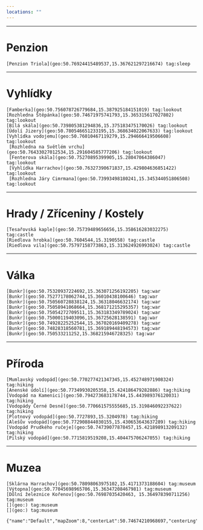 ```yaml
---
locations: ""
---
```


---
# Penzion
	[Penzion Triola](geo:50.76924415489537,15.367621297216674) tag:sleep 

---

# Vyhlídky
	[Famberka](geo:50.756078726779684,15.387925184151019) tag:lookout
	[Rozhledna Štěpánka](geo:50.74671975741793,15.365315617027802) tag:lookout
	[Bílá skála](geo:50.739805381294836,15.375183475170026) tag:lookout
	[Údolí Jizery](geo:50.780546651233195,15.368634022067633) tag:lookout
	[Vyhlídka vodojemu](geo:50.76010467119279,15.294666419506608) tag:lookout
	 [Rozhledna na Světlém vrchu](geo:50.76433027012534,15.291604585777206) tag:lookout 
	 [Fenterova skála](geo:50.75270895399905,15.28047064386047) tag:lookout
	 [Vyhlídka Harrachov](geo:50.76327390671837,15.429804636851422) tag:lookout 
	 [Rozhledna Járy Cimrmana](geo:50.73993498180241,15.345344051806508) tag:lookout 
---
# Hrady / Zříceniny / Kostely
	[Tesařovská kaple](geo:50.75739489656656,15.358616283032275) tag:castle 
	[Riedlova hrobka](geo:50.7604544,15.3190558) tag:castle 
	[Riedlova vila](geo:50.75797158773863,15.313624926993024) tag:castle 
---
# Válka
	[Bunkr](geo:50.75320937224692,15.363071256192205) tag:war 
	[Bunkr](geo:50.75277178062744,15.36010438100646) tag:war
	[Bunkr](geo:50.750560728838124,15.36318046632174) tag:war 
	[Bunkr](geo:50.75058941068664,15.368171215295357) tag:war 
	[Bunkr](geo:50.75054272709511,15.363183349789024) tag:war 
	[Bunkr](geo:50.75000119403096,15.36725628138591) tag:war 
	[Bunkr](geo:50.74928225252544,15.367020169409278) tag:war 
	[Bunkr](geo:50.74828318560781,15.369189448194573) tag:war 
	[Bunkr](geo:50.750533211252,15.368215946728325) tag:war
---
# Příroda
	[Mumlavský vodopád](geo:50.770277421347345,15.452748971908324) tag:hiking 
	[Anenské údolí](geo:50.77349930205358,15.424186479282886) tag:hiking 
	[Vodopád na Kamenici](geo:50.794273683178744,15.443989376120031) tag:hiking 
	[Vodopády Černé Desné](geo:50.770661575555685,15.319846092237622) tag:hiking 
	[Plotnový vodopád](geo:50.7727893,15.3204978) tag:hiking 
	[Alešův vodopád](geo:50.772908844030155,15.430653643637289) tag:hiking 
	[Vodopád Prudkého ručeje](geo:50.74739077878457,15.421898913209132) tag:hiking 
	[Pilský vodopád](geo:50.7715819519208,15.404475706247055) tag:hiking 
---
# Muzea
	[Sklárna Harrachov](geo:50.78098063975102,15.4171373188604) tag:museum
	[Výtopna](geo:50.77045698965706,15.36347208467981) tag:museum
	[Důlní železnice Kořenov](geo:50.76987035420463, 15.364978390711256) tag:museum
	[](geo:) tag:museum
	[](geo:) tag:museum
	










```mapview
{"name":"Default","mapZoom":8,"centerLat":50.74674210968697,"centerLng":15.365877190148948,"query":"","chosenMapSource":0,"showLinks":false,"linkColor":"red"}
```

